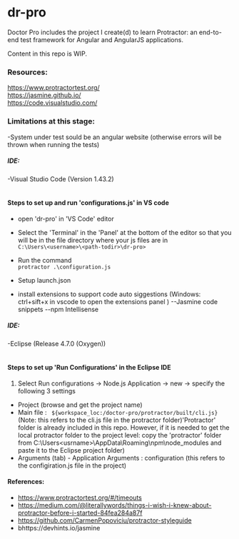 # dr-pro
 Doctor Pro includes the project I create(d) to learn Protractor: an end-to-end test framework for Angular and AngularJS applications. 

Content in this repo is WIP.


 ### Resources: <br>
  https://www.protractortest.org/ <br>
  https://jasmine.github.io/ <br>
  https://code.visualstudio.com/<br>
  
 ### Limitations at this stage:<br>
   -System under test sould be an angular website (otherwise errors will be thrown when running the tests)
  
 ##### IDE: <br>
  -Visual Studio Code (Version 1.43.2)<br><br>
  
#### Steps to set up and run 'configurations.js' in VS code
 - open 'dr-pro' in 'VS Code' editor
 - Select the 'Terminal' in the 'Panel' at the bottom of the editor so that you will be in the file directory where your js files are in <br>
    ```C:\Users\<username>\<path-todir>\dr-pro> ```<br>
- Run the command<br>
    ```protractor .\configuration.js```
- Setup launch.json

- install extensions to support code auto siggestions (Windows: ctrl+sift+x in vscode to open the extensions panel )
     --Jasmine code snippets
     --npm Intellisense  

    
    
##### IDE: <br>
  
  -Eclipse (Release 4.7.0 (Oxygen))<br><br>
  
#### Steps to set up 'Run Configurations' in the Eclipse IDE
  
  1. Select Run configurations -> Node.js Application -> <right click> new -> specify the following 3 settings
  - Project (browse and get the project name)
  - Main file : ``` ${workspace_loc:/doctor-pro/protractor/built/cli.js}``` (Note: this refers to the cli.js file in the protractor folder)'Protractor' folder is already included in this repo. However, if it is needed to get the local protractor folder to the project level: copy the 'protractor' folder from C:\Users\<usrname>\AppData\Roaming\npm\node_modules and paste it to the Eclipse project folder)
  - Arguments (tab) - Application Arguments : configuration (this refers to the configiration.js file in the project)  

#### References:
 - https://www.protractortest.org/#/timeouts
 - https://medium.com/@literallywords/things-i-wish-i-knew-about-protractor-before-i-started-84fea284a87f
 - https://github.com/CarmenPopoviciu/protractor-styleguide
 - bhttps://devhints.io/jasmine
  
  




